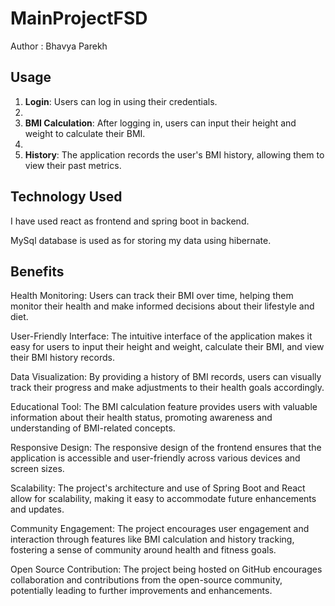 # MainProjectFSD
Author : Bhavya Parekh


## Usage

1. **Login**: Users can log in using their credentials.
2. 
3. **BMI Calculation**: After logging in, users can input their height and weight to calculate their BMI.
4. 
5. **History**: The application records the user's BMI history, allowing them to view their past metrics.

## Technology Used 
I have used react as frontend and spring boot in backend.

MySql database is used as for storing my data using hibernate.

## Benefits



Health Monitoring: Users can track their BMI over time, helping them monitor their health and make informed decisions about their lifestyle and diet.

User-Friendly Interface: The intuitive interface of the application makes it easy for users to input their height and weight, calculate their BMI, and view their BMI history records.

Data Visualization: By providing a history of BMI records, users can visually track their progress and make adjustments to their health goals accordingly.

Educational Tool: The BMI calculation feature provides users with valuable information about their health status, promoting awareness and understanding of BMI-related concepts.

Responsive Design: The responsive design of the frontend ensures that the application is accessible and user-friendly across various devices and screen sizes.

Scalability: The project's architecture and use of Spring Boot and React allow for scalability, making it easy to accommodate future enhancements and updates.

Community Engagement: The project encourages user engagement and interaction through features like BMI calculation and history tracking, fostering a sense of community around health and fitness goals.

Open Source Contribution: The project being hosted on GitHub encourages collaboration and contributions from the open-source community, potentially leading to further improvements and enhancements.
